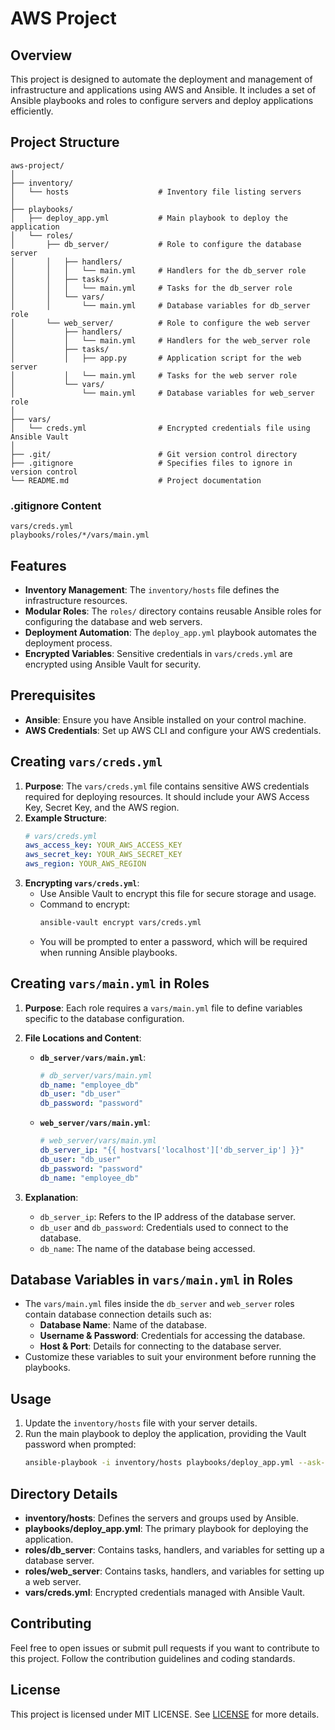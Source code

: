 # AWS Project

## Overview
This project is designed to automate the deployment and management of infrastructure and applications using AWS and Ansible. It includes a set of Ansible playbooks and roles to configure servers and deploy applications efficiently.

## Project Structure
```
aws-project/
│
├── inventory/
│   └── hosts                    # Inventory file listing servers
│
├── playbooks/
│   ├── deploy_app.yml           # Main playbook to deploy the application
│   └── roles/
│       ├── db_server/           # Role to configure the database server
│       │   ├── handlers/
│       │   │   └── main.yml     # Handlers for the db_server role
│       │   ├── tasks/
│       │   │   └── main.yml     # Tasks for the db_server role
│       │   └── vars/
│       │       └── main.yml     # Database variables for db_server role
│       └── web_server/          # Role to configure the web server
│           ├── handlers/
│           │   └── main.yml     # Handlers for the web_server role
│           ├── tasks/
│           │   ├── app.py       # Application script for the web server
│           │   └── main.yml     # Tasks for the web server role
│           └── vars/
│               └── main.yml     # Database variables for web_server role
│
├── vars/
│   └── creds.yml                # Encrypted credentials file using Ansible Vault
│
├── .git/                        # Git version control directory
├── .gitignore                   # Specifies files to ignore in version control
└── README.md                    # Project documentation
```

### .gitignore Content
```
vars/creds.yml
playbooks/roles/*/vars/main.yml
```

## Features
- **Inventory Management**: The `inventory/hosts` file defines the infrastructure resources.
- **Modular Roles**: The `roles/` directory contains reusable Ansible roles for configuring the database and web servers.
- **Deployment Automation**: The `deploy_app.yml` playbook automates the deployment process.
- **Encrypted Variables**: Sensitive credentials in `vars/creds.yml` are encrypted using Ansible Vault for security.

## Prerequisites
- **Ansible**: Ensure you have Ansible installed on your control machine.
- **AWS Credentials**: Set up AWS CLI and configure your AWS credentials.

## Creating `vars/creds.yml`
1. **Purpose**: The `vars/creds.yml` file contains sensitive AWS credentials required for deploying resources. It should include your AWS Access Key, Secret Key, and the AWS region.
2. **Example Structure**:
   ```yaml
   # vars/creds.yml
   aws_access_key: YOUR_AWS_ACCESS_KEY
   aws_secret_key: YOUR_AWS_SECRET_KEY
   aws_region: YOUR_AWS_REGION
   ```
3. **Encrypting `vars/creds.yml`**:
   - Use Ansible Vault to encrypt this file for secure storage and usage.
   - Command to encrypt:
     ```bash
     ansible-vault encrypt vars/creds.yml
     ```
   - You will be prompted to enter a password, which will be required when running Ansible playbooks.

## Creating `vars/main.yml` in Roles
1. **Purpose**: Each role requires a `vars/main.yml` file to define variables specific to the database configuration.
2. **File Locations and Content**:
   - **`db_server/vars/main.yml`**:
     ```yaml
     # db_server/vars/main.yml
     db_name: "employee_db"
     db_user: "db_user"
     db_password: "password"
     ```
   - **`web_server/vars/main.yml`**:
     ```yaml
     # web_server/vars/main.yml
     db_server_ip: "{{ hostvars['localhost']['db_server_ip'] }}"
     db_user: "db_user"
     db_password: "password"
     db_name: "employee_db"
     ```

3. **Explanation**:
   - `db_server_ip`: Refers to the IP address of the database server.
   - `db_user` and `db_password`: Credentials used to connect to the database.
   - `db_name`: The name of the database being accessed.

## Database Variables in `vars/main.yml` in Roles
- The `vars/main.yml` files inside the `db_server` and `web_server` roles contain database connection details such as:
  - **Database Name**: Name of the database.
  - **Username & Password**: Credentials for accessing the database.
  - **Host & Port**: Details for connecting to the database server.
- Customize these variables to suit your environment before running the playbooks.

## Usage
1. Update the `inventory/hosts` file with your server details.
2. Run the main playbook to deploy the application, providing the Vault password when prompted:
   ```bash
   ansible-playbook -i inventory/hosts playbooks/deploy_app.yml --ask-vault-pass
   ```

## Directory Details
- **inventory/hosts**: Defines the servers and groups used by Ansible.
- **playbooks/deploy_app.yml**: The primary playbook for deploying the application.
- **roles/db_server**: Contains tasks, handlers, and variables for setting up a database server.
- **roles/web_server**: Contains tasks, handlers, and variables for setting up a web server.
- **vars/creds.yml**: Encrypted credentials managed with Ansible Vault.

## Contributing
Feel free to open issues or submit pull requests if you want to contribute to this project. Follow the contribution guidelines and coding standards.

## License
This project is licensed under MIT LICENSE. See [LICENSE](https://github.com/sysadmin-info/aws-project/blob/main/LICENSE) for more details.
